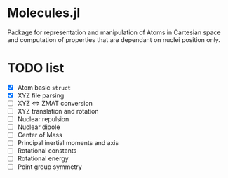 # Molecules.jl

Package for representation and manipulation of Atoms in Cartesian space and computation of properties that are dependant on nuclei position only. 

# TODO list

- [X] Atom basic `struct`
- [X] XYZ file parsing
- [ ] XYZ ⇔ ZMAT conversion
- [ ] XYZ translation and rotation
- [ ] Nuclear repulsion
- [ ] Nuclear dipole
- [ ] Center of Mass
- [ ] Principal inertial moments and axis
- [ ] Rotational constants
- [ ] Rotational energy
- [ ] Point group symmetry
